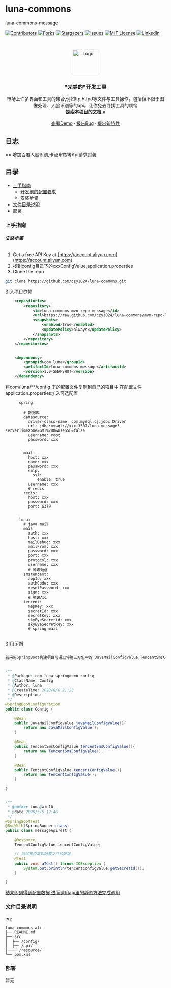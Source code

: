 

# luna-commons

luna-commons-message

<!-- PROJECT SHIELDS -->

[![Contributors][contributors-shield]][contributors-url]
[![Forks][forks-shield]][forks-url]
[![Stargazers][stars-shield]][stars-url]
[![Issues][issues-shield]][issues-url]
[![MIT License][license-shield]][license-url]
[![LinkedIn][linkedin-shield]][linkedin-url]

<!-- PROJECT LOGO -->
<br />

<p align="center">
  <a href="https://github.com/czy1024/luna-commons/">
    <img src="https://i.loli.net/2020/07/28/5MzIVArBZyp8NgX.png" alt="Logo" width="80" height="80">
  </a>

  <h3 align="center">"完美的"开发工具</h3>
  <p align="center">
    市场上许多界面和工具的集合,例如ftp,httpd等文件与工具操作，包括但不限于图像处理、人脸识别等的api。让你免去寻找工具的烦恼
    <br />
    <a href="https://github.com/czy1024/luna-commons"><strong>探索本项目的文档 »</strong></a>
    <br />
    <br />
    <a href="">查看Demo</a>
    ·
    <a href="">报告Bug</a>
    ·
    <a href="https://github.com/czy1024/luna-commons/issues">提出新特性</a>
  </p>

</p>

## 日志
== 增加百度人脸识别,卡证审核等Api请求封装
 
## 目录

- [上手指南](#上手指南)
  - [开发前的配置要求](#开发前的配置要求)
  - [安装步骤](#安装步骤)
- [文件目录说明](#文件目录说明)
- [部署](#部署)


### 上手指南


###### **安装步骤**

1. Get a free API Key at [https://account.aliyun.com](https://account.aliyun.com)
2. 找到config目录下的xxxConfigValue,application.properties
3. Clone the repo

```sh
git clone https://github.com/czy1024/luna-commons.git
```

引入项目依赖

```xml
    <repositories>
        <repository>
            <id>luna-commons-mvn-repo-message</id>
            <url>https://raw.github.com/czy1024/luna-commons/mvn-repo-luna-commons-message/</url>
            <snapshots>
                <enabled>true</enabled>
                <updatePolicy>always</updatePolicy>
            </snapshots>
        </repository>
    </repositories>


    <dependency>
        <groupId>com.luna</groupId>
        <artifactId>luna-commons-message</artifactId>
        <version>1.0-SNAPSHOT</version>
    </dependency>
```
将com/luna/**/config 下的配置文件复制到自己的项目中
在配置文件application.properties加入可选配置

```text
      spring:
      
        # 数据库
        datasource:
          driver-class-name: com.mysql.cj.jdbc.Driver
          url: jdbc:mysql://xxx:3307/luna-message?serverTimezone=GMT%2B8&useSSL=false
          username: root
          password: xxx
      
      
        mail:
          host: xxx
          name: xxx
          password: xxx
          smtp:
            ssl:
              enable: true
          username: xxx
          # redis
        redis:
          host: xxx
          password: xxx
          port: 6379
      
      
      luna:
        # java mail
        mail:
          auth: xxx
          host: xxx
          mailDebug: xxx
          mailFrom: xxx
          password: xxx
          port: xxx
          protocol: xxx
          username: xxx
          # 腾讯短信
        smstencent:
          appId: xxx
          authCode: xxx
          resetPassword: xxx
          sign: xxx
          # 腾讯Api
        tencent:
          mapKey: xxx
          secretId: xxx
          secretKey: xxx
          skyEyeSecretid: xxx
          skyEyeSecretkey: xxx
          # spring mail


```

引用示例

```java

若采用SpringBoot构建项目可通过将第三方包中的 JavaMailConfigValue,TencentSmsConfigValue,TencentConfigValue通过Spring配置文件注入Spring管理


/**
 * @Package: com.luna.springdemo.config
 * @ClassName: Config
 * @Author: luna
 * @CreateTime: 2020/8/6 21:23
 * @Description:
 */
@SpringBootConfiguration
public class Config {

    @Bean
    public JavaMailConfigValue javaMailConfigValue(){
        return new JavaMailConfigValue();
    }

    @Bean
    public TencentSmsConfigValue tencentSmsConfigValue(){
        return new TencentSmsConfigValue();
    }

    @Bean
    public TencentConfigValue tencentConfigValue(){
        return new TencentConfigValue();
    }

}


/**
 * @author Luna@win10
 * @date 2020/5/6 12:46
 */
@SpringBootTest
@RunWith(SpringRunner.class)
public class messageApiTest {

	@Resource
	TencentConfigValue tencentConfigValue;

    // 测试是否拿到配置文件的数据
	@Test
	public void aTest() throws IOException {
		System.out.println(tencentConfigValue.getSecretid());
	}

}

```

[结果即刻得到配置数据,进而调用api里的静态方法完成调用]()


### 文件目录说明
eg:

```
luna-commons-ali
├── README.md
├── src
│  ├── /config/
│  ├── /api/
│──── /resource/
└── pom.xml

```

### 部署

暂无




<!-- links -->
[your-project-path]:czy1024/luna-commons
[contributors-shield]: https://img.shields.io/github/contributors/czy1024/luna-commons.svg?style=flat-square
[contributors-url]: https://github.com/czy1024/luna-commons/graphs/contributors
[forks-shield]: https://img.shields.io/github/forks/czy1024/luna-commons.svg?style=flat-square
[forks-url]: https://github.com/czy1024/luna-commons/network/members
[stars-shield]: https://img.shields.io/github/stars/czy1024/luna-commons.svg?style=flat-square
[stars-url]: https://github.com/czy1024/luna-commons/stargazers
[issues-shield]: https://img.shields.io/github/issues/czy1024/luna-commons.svg?style=flat-square
[issues-url]: https://img.shields.io/github/issues/czy1024/luna-commons.svg
[license-shield]: https://img.shields.io/github/license/czy1024/luna-commons.svg?style=flat-square
[license-url]: https://github.com/czy1024/luna-commons/blob/master/LICENSE.txt
[linkedin-shield]: https://img.shields.io/badge/-LinkedIn-black.svg?style=flat-square&logo=linkedin&colorB=555
[linkedin-url]: https://linkedin.com/in/luna-commons




